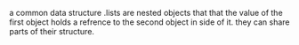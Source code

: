 a common data structure .lists are nested objects that that the value of the first object holds a refrence to the second object in side of it. they can share parts of their structure.